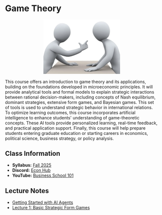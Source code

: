 # Game Theory

<p align="center">
  <img src="e4930.png" alt="awww" width="50%" height="50%">
</p>

This course offers an introduction to game theory and its applications, building on the foundations developed in microeconomic principles. It will provide analytical tools and formal models to explain strategic interactions between rational decision-makers, including concepts of Nash equilibrium, dominant strategies, extensive form games, and Bayesian games. This set of tools is used to understand strategic behavior in international relations. To optimize learning outcomes, this course incorporates artificial intelligence to enhance students' understanding of game-theoretic concepts. These AI tools provide personalized learning, real-time feedback, and practical application support. Finally, this course will help prepare students entering graduate education or starting careers in economics, political science, business strategy, or policy analysis.

## Class Information

* **Syllabus:** [Fall 2025](/pdf/E4930syllabus.pdf)
* **Discord:** [Econ Hub](https://discord.gg/SsrNPEeP2P)
* **YouTube:** [Business School 101](https://www.youtube.com/@BusinessSchool101)

## Lecture Notes

* [Getting Started with AI Agents](https://github.com/econdojo/blog/blob/main/doc/AIagent.pdf)
* [Lecture 1: Basic Strategic Form Games](/pdf/lec1.pdf)
